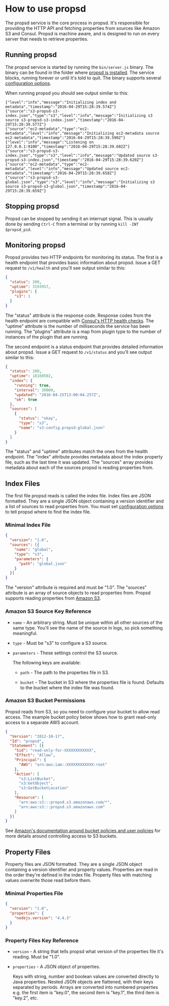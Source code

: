 # How to use propsd #

The propsd service is the core process in propsd. It's responsible for
providing the HTTP API and fetching properties from sources like Amazon S3 and
Consul. Propsd is machine aware, and is designed to run on every server that
needs to retrieve properties.

## Running propsd ##

The propsd service is started by running the `bin/server.js` binary. The binary
can be found in the folder where [propsd is installed][installation]. The
service blocks, running forever or until it's told to quit. The binary supports
several [configuration options][configuration].

When running propsd you should see output similar to this:

~~~text
{"level":"info","message":"Initializing index and metadata","timestamp":"2016-04-29T15:28:39.574Z"}
{"source":"s3-propsd-s3-index.json","type":"s3","level":"info","message":"Initializing s3 source s3-propsd-s3-index.json","timestamp":"2016-04-29T15:28:39.577Z"}
{"source":"ec2-metadata","type":"ec2-metadata","level":"info","message":"Initializing ec2-metadata source ec2-metadata","timestamp":"2016-04-29T15:28:39.590Z"}
{"level":"info","message":"Listening on 127.0.0.1:9100","timestamp":"2016-04-29T15:28:39.602Z"}
{"source":"s3-propsd-s3-index.json","type":"s3","level":"info","message":"Updated source s3-propsd-s3-index.json","timestamp":"2016-04-29T15:28:39.620Z"}
{"source":"ec2-metadata","type":"ec2-metadata","level":"info","message":"Updated source ec2-metadata","timestamp":"2016-04-29T15:28:39.658Z"}
{"source":"s3-propsd-s3-global.json","type":"s3","level":"info","message":"Initializing s3 source s3-propsd-s3-global.json","timestamp":"2016-04-29T15:28:39.659Z"}
~~~

## Stopping propsd ##

Propsd can be stopped by sending it an interrupt signal. This is usually done
by sending `Ctrl-C` from a terminal or by running `kill -INT $propsd_pid`.

## Monitoring propsd ##

Propsd provides two HTTP endpoints for monitoring its status. The first is
a health endpoint that provides basic information about propsd. Issue a GET
request to `/v1/health` and you'll see output similar to this:

~~~json
{
  "status": 200,
  "uptime": 3193957,
  "plugins": {
    "s3": 1
  }
}
~~~

The "status" attribute is the response code. Response codes from the health
endpoint are compatible with [Consul's HTTP health checks][consul]. The
"uptime" attribute is the number of milliseconds the service has been running.
The "plugins" attribute is a map from plugin type to the number of instances of
the plugin that are running.

The second endpoint is a status endpoint that provides detailed information
about propsd. Issue a GET request to `/v1/status` and you'll see output
similar to this:

~~~json
{
  "status": 200,
  "uptime": 18160502,
  "index": {
    "running": true,
    "interval": 30000,
    "updated": "2016-04-25T13:00:04.257Z",
    "ok": true
  },
  "sources": [
    {
      "status": "okay",
      "type": "s3",
      "name": "s3-config.propsd-global.json"
    }
  ]
}
~~~

The "status" and "uptime" attributes match the ones from the health endpoint.
The "index" attribute provides metadata about the index property file, such as
the last time it was updated. The "sources" array provides metadata about each
of the sources propsd is reading properties from.

## Index Files ##

The first file propsd reads is called the index file. Index files are JSON
formatted. They are a single JSON object containing a version identifier and
a list of sources to read properties from. You must set [configuration
options][configuration] to tell propsd where to find the index file.

### Minimal Index File ###

~~~json
{
  "version": "1.0",
  "sources": [{
    "name": "global",
    "type": "s3",
    "parameters": {
      "path": "global.json"
    }
  }]
}
~~~

The "version" attribute is required and must be "1.0". The "sources" attribute
is an array of source objects to read properties from. Propsd supports reading
properties from [Amazon S3][].

### Amazon S3 Source Key Reference ###

* `name` - An arbitrary string. Must be unique within all other sources of the
  same type. You'll see the name of the source in logs, so pick something
  meaningful.

* `type` - Must be "s3" to configure a S3 source.

* `parameters` - These settings control the S3 source.

  The following keys are available:

  * `path` - The path to the properties file in S3.

  * `bucket` - The bucket in S3 where the properties file is found. Defaults to
    the bucket where the index file was found.

### Amazon S3 Bucket Permissions ###

Propsd reads from S3, so you need to configure your bucket to allow read
access. The example bucket policy below shows how to grant read-only access to
a separate AWS account.

~~~json
{
  "Version": "2012-10-17",
  "Id": "propsd",
  "Statement": [{
    "Sid": "read-only-for-XXXXXXXXXXXX",
    "Effect": "Allow",
    "Principal": {
      "AWS": "arn:aws:iam::XXXXXXXXXXXX:root"
    },
    "Action": [
      "s3:ListBucket",
      "s3:GetObject",
      "s3:GetBucketLocation"
    ],
    "Resource": [
      "arn:aws:s3:::propsd.s3.amazonaws.com/*",
      "arn:aws:s3:::propsd.s3.amazonaws.com"
    ]
  }]
}
~~~

See [Amazon's documentation around bucket policies and user
policies][bucket-policies] for more details around controlling access to S3
buckets.

## Property Files ##

Property files are JSON formatted. They are a single JSON object containing
a version identifier and property values. Properties are read in the
order they're defined in the index file. Property files with matching values
overwrite those read before them.

### Minimal Properties File ###

~~~json
{
  "version": "1.0",
  "properties": {
    "nodejs.version": "4.4.3"
  }
}
~~~

### Property Files Key Reference ###

* `version` - A string that tells propsd what version of the properties file
  it's reading. Must be "1.0".

* `properties` - A JSON object of properties.

  Keys with string, number and boolean values are converted directly to Java
  properties. Nested JSON objects are flattened, with their keys separated by
  periods. Arrays are converted into numbered properties e.g. the first item is
  "key.0", the second item is "key.1", the third item is "key.2", etc.


[installation]: "./installation.md"
[configuration]: "./configuration.md"
[consul]: https://www.consul.io/docs/agent/checks.html
[Amazon S3]: https://aws.amazon.com/s3/
[bucket-policies]: http://docs.aws.amazon.com/AmazonS3/latest/dev/using-iam-policies.html
